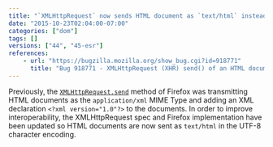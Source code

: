 ```yaml
---
title: "`XMLHttpRequest` now sends HTML document as `text/html` instead of `application/xml`"
date: "2015-10-23T02:04:00-07:00"
categories: ["dom"]
tags: []
versions: ["44", "45-esr"]
references:
    - url: "https://bugzilla.mozilla.org/show_bug.cgi?id=918771"
      title: "Bug 918771 - XMLHttpRequest (XHR) send() of an HTML document sends it as application/xml, not text/html"
---
```

Previously, the [`XMLHttpRequest.send`](https://developer.mozilla.org/docs/Web/API/XMLHttpRequest#send%28%29) method of Firefox was transmitting HTML documents as the `application/xml` MIME Type and adding an XML declaration `<?xml version="1.0"?>` to the documents. In order to improve interoperability, the XMLHttpRequest spec and Firefox implementation have been updated so HTML documents are now sent as `text/html` in the UTF-8 character encoding.
